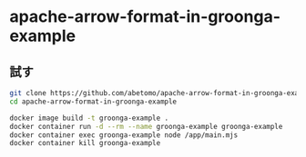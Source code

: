 # apache-arrow-format-in-groonga-example

## 試す

```bash
git clone https://github.com/abetomo/apache-arrow-format-in-groonga-example.git
cd apache-arrow-format-in-groonga-example
```

```bash
docker image build -t groonga-example .
docker container run -d --rm --name groonga-example groonga-example
docker container exec groonga-example node /app/main.mjs
docker container kill groonga-example
```
